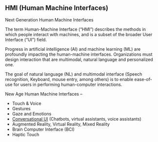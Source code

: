 ## HMI (Human Machine Interfaces)
Next Generation Human Machine Interfaces

The term Human-Machine Interface (“HMI”) describes the methods in which people interact with machines, and is a subset of the broader User Interface (“UI”) field.

Progress in artificial intelligence (AI) and machine learning (ML) are profoundly impacting the human-machine interfaces. Organizations must design interaction that are multimodal, natural language and personalized one.

The goal of natural language (NL) and multimodal interface (Speech recognition, Keyboard, mouse entry, among others) is to enable ease-of-use for users in performing human-computer interactions.

New Age Human Machine Interfaces –
-	Touch & Voice 
-	Gestures
-	Gaze and Emotions
-	[Conversational UI](https://github.com/hmi-digital/Converstional_UI) (Chatbots, virtual assistants, voice assistants)
-	 Augmented Reality, Virtual Reality, Mixed Reality
-	Brain Computer Interface (BCI)
-	Haptic Touch
